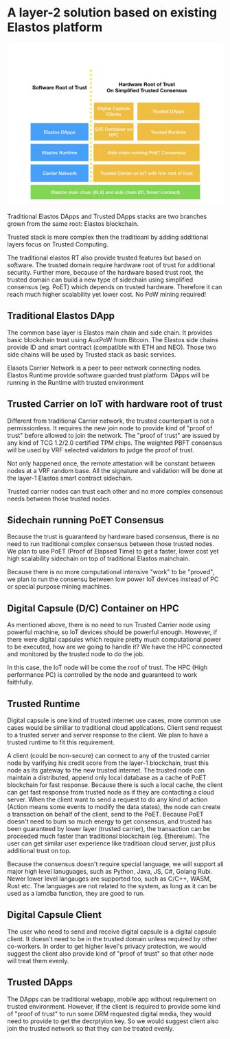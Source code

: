# A layer-2 solution based on existing Elastos platform

![LayerMap](images/RelationWithEla.001.jpeg)

Traditional Elastos DApps and Trusted DApps stacks are two branches grown from the same root: Elastos blockchain.

Trusted stack is more complex then the traditioanl by adding additional layers focus on Trusted Computing. 

The traditional elastos RT also provide trusted features but based on software. The trusted domain require hardware root of trust for additional security. Further more, because of the hardware based trust root, the trusted domain can build a new type of sidechain using simplified consensus (eg. PoET) which depends on trusted hardware. Therefore it can reach much higher scalability yet lower cost. No PoW mining required!

## Traditional Elastos DApp

The common base layer is Elastos main chain and side chain. It provides basic blockchain trust using AuxPoW from Bitcoin.
The Elastos side chains provide ID and smart contract (compatible with ETH and NEO). Those two side chains will be used by Trusted stack as basic services.

Elasots Carrier Network is a peer to peer network connecting nodes. Elastos Runtime provide software guarded trust platform. DApps will be running in the Runtime with trusted environment

## Trusted Carrier on IoT with hardware root of trust

Different from traditional Carrier network, the trusted counterpart is not a permissionless. It requires the new join node to provide kind of "proof of trust" before allowed to join the network. The "proof of trust" are issued by any kind of TCG 1.2/2.0 certified TPM chips. The weighted PBFT consensus will be used by VRF selected validators to judge the proof of trust. 

Not only happened once, the remote attestation will be constant between nodes at a VRF random base. All the signature and validation will be done at the layer-1 Elastos smart contract sidechain. 

Trusted carrier nodes can trust each other and no more complex consensus needs between those trusted nodes.

## Sidechain running PoET Consensus

Because the trust is guaranteed by hardware based consensus, there is no need to run traditional complex consensus between those trusted nodes. We plan to use PoET (Proof of Elapsed Time) to get a faster, lower cost yet high scalability sidechain on top of traditional Elastos mainchain.

Because there is no more computational intensive "work" to be "proved", we plan to run the consensu between low power IoT devices instead of PC or special purpose mining machines.

## Digital Capsule (D/C) Container on HPC

As mentioned above, there is no need to run Trusted Carrier node using powerful machine, so IoT devices should be powerful enough. However, if there were digital capsules which require pretty much computational power to be executed, how are we going to handle it? We have the HPC connected and monitored by the trusted node to do the job.

In this case, the IoT node will be come the roof of trust. The HPC (High performance PC) is controlled by the node and guaranteed to work faithfully. 

## Trusted Runtime

Digital capsule is one kind of trusted internet use cases, more common use cases would be similiar to traditional cloud applications. Client send request to a trusted server and server response to the client. We plan to have a trusted runtime to fit this requirement.

A client (could be non-secure) can connect to any of the trusted carrier node by varifying his credit score from the layer-1 blockchain, trust this node as its gateway to the new trusted internet. The trusted node can maintain a distributed, append only local database as a cache of PoET blockchain for fast response. Because there is such a local cache, the client can get fast response from trusted node as if they are contacting a cloud server. When the client want to send a request to do any kind of action (Action means some events to modify the data states), the node can create a transaction on behalf of the client, send to the PoET. Because PoET doesn't need to burn so much energy to get consensus, and trusted has been guaranteed by lower layer (trusted carrier), the transaction can be proceeded much faster than traditional blockchain (eg. Ethereium). The user can get similar user experience like traditioan cloud server, just pllus additional trust on top.

Because the consensus doesn't require special language, we will support all major high level lanuguages, such as Python, Java, JS, C#, Golang Rubi. Newer lower level langauges are supported too, such as C/C++, WASM, Rust etc. The languages are not related to the system, as long as it can be used as a lamdba function, they are good to run.

## Digital Capsule Client

The user who need to send and receive digital capsule is a digital capsule client. It doesn't need to be in the trusted domain unless required by other co-workers. In order to get higher level's privacy protection, we would suggest the client also provide kind of "proof of trust" so that other node will treat them evenly. 

## Trusted DApps

The DApps can be traditional webapp, mobile app without requirement on trusted environment. However, if the client is required to provide some kind of "proof of trust" to run some DRM requested digital media, they would need to provide to get the decrptyion key. So we would suggest client also join the trusted network so that they can be treated evenly.


